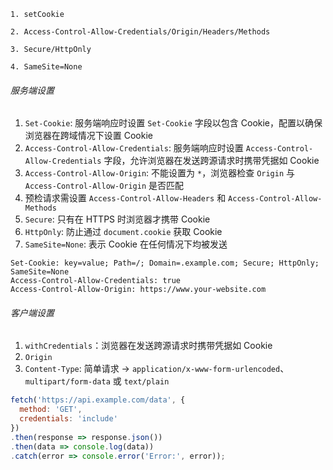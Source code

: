 ```
1. setCookie

2. Access-Control-Allow-Credentials/Origin/Headers/Methods

3. Secure/HttpOnly

4. SameSite=None
```

###### 服务端设置

1. `Set-Cookie`: 服务端响应时设置 `Set-Cookie` 字段以包含 Cookie，配置以确保浏览器在跨域情况下设置 Cookie
2. `Access-Control-Allow-Credentials`: 服务端响应时设置 `Access-Control-Allow-Credentials` 字段，允许浏览器在发送跨源请求时携带凭据如 Cookie
3. `Access-Control-Allow-Origin`: 不能设置为 `*`，浏览器检查 `Origin` 与 `Access-Control-Allow-Origin` 是否匹配
4. 预检请求需设置 `Access-Control-Allow-Headers` 和 `Access-Control-Allow-Methods`
5. `Secure`: 只有在 HTTPS 时浏览器才携带 Cookie
6. `HttpOnly`: 防止通过 `document.cookie` 获取 Cookie
7. `SameSite=None`: 表示 Cookie 在任何情况下均被发送

```HTTP
Set-Cookie: key=value; Path=/; Domain=.example.com; Secure; HttpOnly; SameSite=None
Access-Control-Allow-Credentials: true
Access-Control-Allow-Origin: https://www.your-website.com
```

###### 客户端设置

1. `withCredentials`：浏览器在发送跨源请求时携带凭据如 Cookie
2. `Origin`
3. `Content-Type`: 简单请求 -> `application/x-www-form-urlencoded`、`multipart/form-data` 或 `text/plain`

```JavaScript
fetch('https://api.example.com/data', {
  method: 'GET',
  credentials: 'include'
})
.then(response => response.json())
.then(data => console.log(data))
.catch(error => console.error('Error:', error));
```
